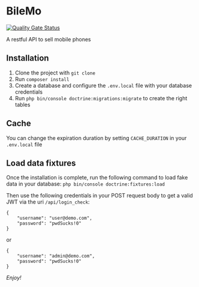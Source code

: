 # BileMo

[![Quality Gate Status](https://sonarcloud.io/api/project_badges/measure?project=nicordev_formation-oc-php-projet7-api-rest&metric=alert_status)](https://sonarcloud.io/dashboard?id=nicordev_formation-oc-php-projet7-api-rest)

A restful API to sell mobile phones

## Installation

1. Clone the project with `git clone`
1. Run `composer install`
1. Create a database and configure the `.env.local` file with your database credentials
1. Run `php bin/console doctrine:migrations:migrate` to create the right tables

## Cache

You can change the expiration duration by setting `CACHE_DURATION` in your `.env.local` file

## Load data fixtures

Once the installation is complete, run the following command to load fake data in your database: `php bin/console doctrine:fixtures:load`

Then use the following credentials in your POST request body to get a valid JWT via the uri `/api/login_check`:
```
{
	"username": "user@demo.com",
	"password": "pwdSucks!0"
}
```
or
```
{
	"username": "admin@demo.com",
	"password": "pwdSucks!0"
}
```

*Enjoy!*
